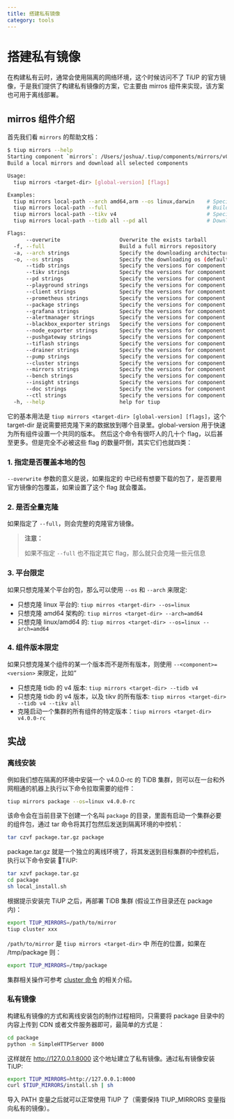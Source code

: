 ```yaml
---
title: 搭建私有镜像
category: tools
---
```


# 搭建私有镜像

在构建私有云时，通常会使用隔离的网络环境，这个时候访问不了 TiUP 的官方镜像，于是我们提供了构建私有镜像的方案，它主要由 mirros 组件来实现，该方案也可用于离线部署。

## mirros 组件介绍

首先我们看 `mirrors` 的帮助文档：

```bash
$ tiup mirrors --help
Starting component `mirrors`: /Users/joshua/.tiup/components/mirrors/v0.0.1/mirrors
Build a local mirrors and download all selected components

Usage:
  tiup mirrors <target-dir> [global-version] [flags]

Examples:
  tiup mirrors local-path --arch amd64,arm --os linux,darwin    # Specify the architectures and OSs
  tiup mirrors local-path --full                                # Build a full local mirrors
  tiup mirrors local-path --tikv v4                             # Specify the version via prefix
  tiup mirrors local-path --tidb all --pd all                   # Download all version for specific component

Flags:
      --overwrite                   Overwrite the exists tarball
  -f, --full                        Build a full mirrors repository
  -a, --arch strings                Specify the downloading architecture (default [amd64])
  -o, --os strings                  Specify the downloading os (default [linux,darwin])
      --tidb strings                Specify the versions for component tidb
      --tikv strings                Specify the versions for component tikv
      --pd strings                  Specify the versions for component pd
      --playground strings          Specify the versions for component playground
      --client strings              Specify the versions for component client
      --prometheus strings          Specify the versions for component prometheus
      --package strings             Specify the versions for component package
      --grafana strings             Specify the versions for component grafana
      --alertmanager strings        Specify the versions for component alertmanager
      --blackbox_exporter strings   Specify the versions for component blackbox_exporter
      --node_exporter strings       Specify the versions for component node_exporter
      --pushgateway strings         Specify the versions for component pushgateway
      --tiflash strings             Specify the versions for component tiflash
      --drainer strings             Specify the versions for component drainer
      --pump strings                Specify the versions for component pump
      --cluster strings             Specify the versions for component cluster
      --mirrors strings             Specify the versions for component mirrors
      --bench strings               Specify the versions for component bench
      --insight strings             Specify the versions for component insight
      --doc strings                 Specify the versions for component doc
      --ctl strings                 Specify the versions for component ctl
  -h, --help                        help for tiup
```

它的基本用法是 `tiup mirrors <target-dir> [global-version] [flags]`，这个 target-dir 是说需要把克隆下来的数据放到哪个目录里。global-version 用于快速为所有组件设置一个共同的版本。
然后这个命令有很吓人的几十个 flag，以后甚至更多。但是完全不必被这些 flag 的数量吓倒，其实它们也就四类：

### 1. 指定是否覆盖本地的包

`--overwrite` 参数的意义是说，如果指定的 <target-dir> 中已经有想要下载的包了，是否要用官方镜像的包覆盖，如果设置了这个 flag 就会覆盖。

### 2. 是否全量克隆

如果指定了 `--full`，则会完整的克隆官方镜像。

> **注意：**
>
> 如果不指定 `--full` 也不指定其它 flag，那么就只会克隆一些元信息

### 3. 平台限定

如果只想克隆某个平台的包，那么可以使用 `--os` 和 `--arch` 来限定:
- 只想克隆 linux 平台的: `tiup mirros <target-dir> --os=linux`
- 只想克隆 amd64 架构的: `tiup mirros <target-dir> --arch=amd64`
- 只想克隆 linux/amd64 的: `tiup mirros <target-dir> --os=linux --arch=amd64`

### 4. 组件版本限定

如果只想克隆某个组件的某一个版本而不是所有版本，则使用 `--<component>=<version>` 来限定，比如“
- 只想克隆 tidb 的 v4 版本: `tiup mirrors <target-dir> --tidb v4`
- 只想克隆 tidb 的 v4 版本，以及 tikv 的所有版本: `tiup mirros <target-dir> --tidb v4 --tikv all` 
- 克隆启动一个集群的所有组件的特定版本：`tiup mirrors <target-dir> v4.0.0-rc`

## 实战

### 离线安装

例如我们想在隔离的环境中安装一个 v4.0.0-rc 的 TiDB 集群，则可以在一台和外网相通的机器上执行以下命令拉取需要的组件：

```bash
tiup mirrors package --os=linux v4.0.0-rc
```

该命令会在当前目录下创建一个名叫 `package` 的目录，里面有启动一个集群必要的组件包，通过 tar 命令将其打包然后发送到隔离环境的中控机：

```bash
tar czvf package.tar.gz package
```

package.tar.gz 就是一个独立的离线环境了，将其发送到目标集群的中控机后，执行以下命令安装 TiUP:

```bash
tar xzvf package.tar.gz
cd package
sh local_install.sh
```

根据提示安装完 TiUP 之后，再部署 TiDB 集群 (假设工作目录还在 package 内)：

```bash
export TIUP_MIRRORS=/path/to/mirror
tiup cluster xxx
```

`/path/to/mirror` 是 `tiup mirrors <target-dir>` 中 <target-dir> 所在的位置，如果在 /tmp/package 则：

```bash
export TIUP_MIRRORS=/tmp/package
```

集群相关操作可参考 [cluster 命令](./cluster.md) 的相关介绍。

### 私有镜像

构建私有镜像的方式和离线安装包的制作过程相同，只需要将 package 目录中的内容上传到 CDN 或者文件服务器即可，最简单的方式是：

```bash
cd package
python -m SimpleHTTPServer 8000
```

这样就在 http://127.0.0.1:8000 这个地址建立了私有镜像。通过私有镜像安装 TiUP:

```bash
export TIUP_MIRRORS=http://127.0.0.1:8000
curl $TIUP_MIRRORS/install.sh | sh
```

导入 PATH 变量之后就可以正常使用 TiUP 了（需要保持 TIUP_MIRRORS 变量指向私有的镜像）。